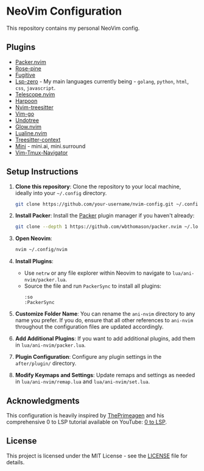 # NeoVim Configuration

This repository contains my personal NeoVim config.

## Plugins 

- [Packer.nvim](https://github.com/wbthomason/packer.nvim)
- [Rose-pine](https://github.com/rose-pine/neovim)
- [Fugitive](https://github.com/tpope/vim-fugitive)
- [Lsp-zero](https://github.com/VonHeikemen/lsp-zero.nvim) - My main languages currently being - `golang`, `python`, `html`, `css`, `javascript`.
- [Telescope.nvim](https://github.com/nvim-telescope/telescope.nvim)
- [Harpoon](https://github.com/ThePrimeagen/harpoon)
- [Nvim-treesitter](https://github.com/nvim-treesitter/nvim-treesitter)
- [Vim-go](https://github.com/fatih/vim-go)
- [Undotree](https://github.com/mbbill/undotree)
- [Glow.nvim](https://github.com/ellisonleao/glow.nvim)
- [Lualine.nvim](https://github.com/nvim-lualine/lualine.nvim)
- [Treesitter-context](https://github.com/nvim-treesitter/nvim-treesitter-context)
- [Mini](https://github.com/echasnovski/mini.nvim?tab=readme-ov-file) - mini.ai, mini.surround
- [Vim-Tmux-Navigator](https://github.com/christoomey/vim-tmux-navigator)

## Setup Instructions

1. **Clone this repository**: Clone the repository to your local machine, ideally into your `~/.config` directory.
   ```bash
   git clone https://github.com/your-username/nvim-config.git ~/.config/nvim
   ```

2. **Install Packer**: Install the [Packer](https://github.com/wbthomason/packer.nvim) plugin manager if you haven't already:
   ```bash
   git clone --depth 1 https://github.com/wbthomason/packer.nvim ~/.local/share/nvim/site/pack/packer/start/packer.nvim
   ```

3. **Open Neovim**:
   ```bash
   nvim ~/.config/nvim
   ```

4. **Install Plugins**:
   - Use `netrw` or any file explorer within Neovim to navigate to `lua/ani-nvim/packer.lua`.
   - Source the file and run `PackerSync` to install all plugins:
     ```nvim
     :so
     :PackerSync
     ```

5. **Customize Folder Name**: You can rename the `ani-nvim` directory to any name you prefer. If you do, ensure that all other references to `ani-nvim` throughout the configuration files are updated accordingly.

6. **Add Additional Plugins**: If you want to add additional plugins, add them in `lua/ani-nvim/packer.lua`.

7. **Plugin Configuration**: Configure any plugin settings in the `after/plugin/` directory.

8. **Modify Keymaps and Settings**: Update remaps and settings as needed in `lua/ani-nvim/remap.lua` and `lua/ani-nvim/set.lua`.

## Acknowledgments

This configuration is heavily inspired by [ThePrimeagen](https://github.com/ThePrimeagen) and his comprehensive 0 to LSP tutorial available on YouTube: [0 to LSP](https://youtu.be/w7i4amO_zaE?si=lDCMgt7XvF45A2hs).

## License

This project is licensed under the MIT License - see the [LICENSE](LICENSE) file for details.

